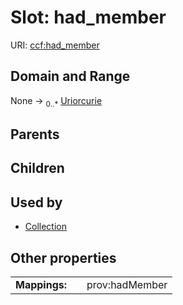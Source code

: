 
# Slot: had_member




URI: [ccf:had_member](http://purl.org/ccf/had_member)


## Domain and Range

None &#8594;  <sub>0..\*</sub> [Uriorcurie](types/Uriorcurie.md)

## Parents


## Children


## Used by

 * [Collection](Collection.md)

## Other properties

|  |  |  |
| --- | --- | --- |
| **Mappings:** | | prov:hadMember |

